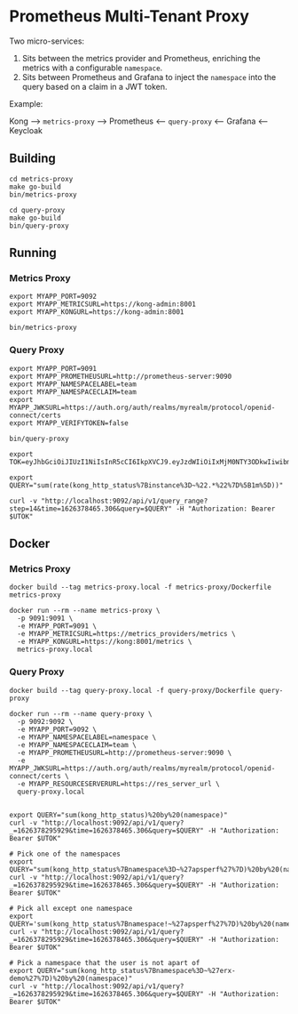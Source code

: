 # Prometheus Multi-Tenant Proxy

Two micro-services:

1. Sits between the metrics provider and Prometheus, enriching the metrics with a configurable `namespace`.
2. Sits between Prometheus and Grafana to inject the `namespace` into the query based on a claim in a JWT token.

Example:

Kong --> `metrics-proxy` --> Prometheus <-- `query-proxy` <-- Grafana <-- Keycloak

## Building

```
cd metrics-proxy
make go-build
bin/metrics-proxy

cd query-proxy
make go-build
bin/query-proxy
```

## Running

### Metrics Proxy

```
export MYAPP_PORT=9092
export MYAPP_METRICSURL=https://kong-admin:8001
export MYAPP_KONGURL=https://kong-admin:8001

bin/metrics-proxy
```

### Query Proxy

```
export MYAPP_PORT=9091
export MYAPP_PROMETHEUSURL=http://prometheus-server:9090
export MYAPP_NAMESPACELABEL=team
export MYAPP_NAMESPACECLAIM=team
export MYAPP_JWKSURL=https://auth.org/auth/realms/myrealm/protocol/openid-connect/certs
export MYAPP_VERIFYTOKEN=false

bin/query-proxy
```

```
export TOK=eyJhbGciOiJIUzI1NiIsInR5cCI6IkpXVCJ9.eyJzdWIiOiIxMjM0NTY3ODkwIiwibmFtZSI6IkpvaG4gRG9lIiwiaWF0IjoxNTE2MjM5MDIyLCJleHAiOjE5MTYyMzkwMjIsInRlYW0iOiJhYmMifQ.bdmbECR2RdUCRxgSpY8hxQ0aRYlKyvHZxRfoinLUeA0

export QUERY="sum(rate(kong_http_status%7Binstance%3D~%22.*%22%7D%5B1m%5D))"

curl -v "http://localhost:9092/api/v1/query_range?step=14&time=1626378465.306&query=$QUERY" -H "Authorization: Bearer $UTOK"

```

## Docker

### Metrics Proxy

```
docker build --tag metrics-proxy.local -f metrics-proxy/Dockerfile metrics-proxy

docker run --rm --name metrics-proxy \
  -p 9091:9091 \
  -e MYAPP_PORT=9091 \
  -e MYAPP_METRICSURL=https://metrics_providers/metrics \
  -e MYAPP_KONGURL=https://kong:8001/metrics \
  metrics-proxy.local
```

### Query Proxy

```
docker build --tag query-proxy.local -f query-proxy/Dockerfile query-proxy

docker run --rm --name query-proxy \
  -p 9092:9092 \
  -e MYAPP_PORT=9092 \
  -e MYAPP_NAMESPACELABEL=namespace \
  -e MYAPP_NAMESPACECLAIM=team \
  -e MYAPP_PROMETHEUSURL=http://prometheus-server:9090 \
  -e MYAPP_JWKSURL=https://auth.org/auth/realms/myrealm/protocol/openid-connect/certs \
  -e MYAPP_RESOURCESERVERURL=https://res_server_url \
  query-proxy.local


export QUERY="sum(kong_http_status)%20by%20(namespace)"
curl -v "http://localhost:9092/api/v1/query?_=1626378295929&time=1626378465.306&query=$QUERY" -H "Authorization: Bearer $UTOK"

# Pick one of the namespaces
export QUERY="sum(kong_http_status%7Bnamespace%3D~%27apsperf%27%7D)%20by%20(namespace)"
curl -v "http://localhost:9092/api/v1/query?_=1626378295929&time=1626378465.306&query=$QUERY" -H "Authorization: Bearer $UTOK"

# Pick all except one namespace
export QUERY='sum(kong_http_status%7Bnamespace!~%27apsperf%27%7D)%20by%20(namespace)'
curl -v "http://localhost:9092/api/v1/query?_=1626378295929&time=1626378465.306&query=$QUERY" -H "Authorization: Bearer $UTOK"

# Pick a namespace that the user is not apart of
export QUERY="sum(kong_http_status%7Bnamespace%3D~%27erx-demo%27%7D)%20by%20(namespace)"
curl -v "http://localhost:9092/api/v1/query?_=1626378295929&time=1626378465.306&query=$QUERY" -H "Authorization: Bearer $UTOK"

```
